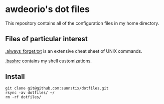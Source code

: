 awdeorio's dot files
====================

This repository contains all of the configuration files in my home directory.

## Files of particular interest

[.always_forget.txt](.always_forget.txt) is an extensive cheat sheet of UNIX commands.

[.bashrc](.bashrc) contains my shell customizations.

## Install
```
git clone git@github.com:sunnstix/dotfiles.git
rsync -av dotfiles/ ~/
rm -rf dotfiles/
```
